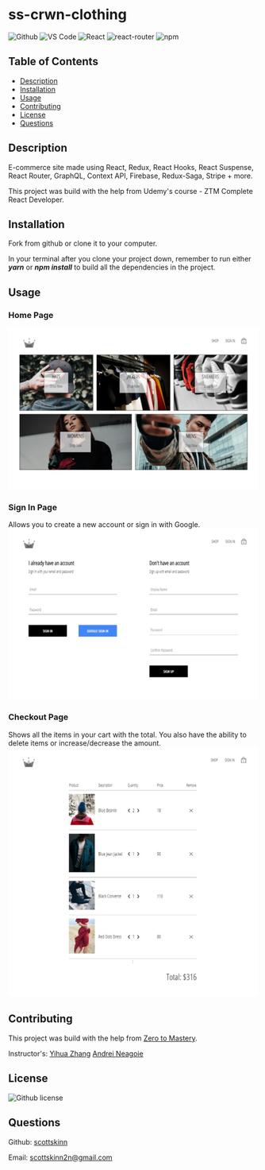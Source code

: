 # ss-crwn-clothing

![Github](https://badges.aleen42.com/src/github.svg)
![VS Code](https://badges.aleen42.com/src/visual_studio_code.svg)
![React](https://badges.aleen42.com/src/react.svg)
![react-router](https://badges.aleen42.com/src/react-router.svg)
![npm](https://badges.aleen42.com/src/npm.svg)

## Table of Contents

- [Description](#description)
- [Installation](#installation)
- [Usage](#usage)
- [Contributing](#contributing)
- [License](#license)
- [Questions](#questions)

## Description

E-commerce site made using React, Redux, React Hooks, React Suspense, React Router, GraphQL, Context API, Firebase, Redux-Saga, Stripe + more.

This project was build with the help from Udemy's course - ZTM Complete React Developer.

## Installation

Fork from github or clone it to your computer.

In your terminal after you clone your project down, remember to run either ***yarn*** or ***npm install*** to build all the dependencies in the project.

## Usage

### Home Page

![Home Page](/public/images/Homepage.jpg 'Home Page')

### Sign In Page

Allows you to create a new account or sign in with Google.
![Sign In Page](/public/images/SignInPage.jpg 'Sign In Page')

### Checkout Page

Shows all the items in your cart with the total. You also have the ability to delete items or increase/decrease the amount.
![Checkout Page](/public/images/CheckoutPage.jpg 'Checkout Page')

## Contributing

This project was build with the help from [Zero to Mastery](https://github.com/zero-to-mastery).

Instructor's:
[Yihua Zhang](https://www.udemy.com/user/yihua-zhang-5/)
[Andrei Neagoie](https://www.udemy.com/user/andrei-neagoie/)

## License

  ![Github license](https://img.shields.io/badge/licence-MIT-blue.svg)

## Questions

Github: [scottskinn](https://github.com/scottskinn/)

Email: [scottskinn2n@gmail.com](mailto:scottskinn2n@gmail.com)

